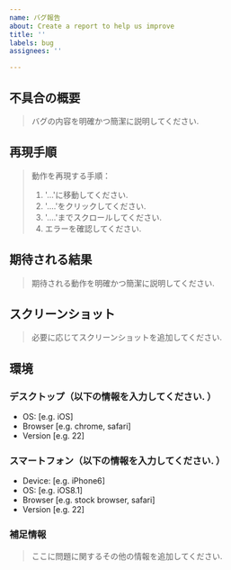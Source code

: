 ```yaml
---
name: バグ報告
about: Create a report to help us improve
title: ''
labels: bug
assignees: ''

---
```


## 不具合の概要

> バグの内容を明確かつ簡潔に説明してください.

## 再現手順

> 動作を再現する手順：
>
> 1. '...'に移動してください.
> 2. '....'をクリックしてください.
> 3. '....'までスクロールしてください.
> 4. エラーを確認してください.

## 期待される結果

> 期待される動作を明確かつ簡潔に説明してください.

## スクリーンショット

> 必要に応じてスクリーンショットを追加してください.

## 環境

### デスクトップ（以下の情報を入力してください. ）

- OS: [e.g. iOS]
- Browser [e.g. chrome, safari]
- Version [e.g. 22]

### スマートフォン（以下の情報を入力してください. ）

- Device: [e.g. iPhone6]
- OS: [e.g. iOS8.1]
- Browser [e.g. stock browser, safari]
- Version [e.g. 22]

### 補足情報

> ここに問題に関するその他の情報を追加してください.
